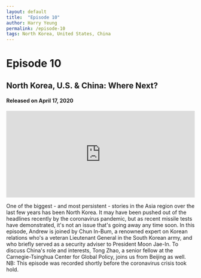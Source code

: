 ```yaml
---
layout: default
title:  "Episode 10"
author: Harry Yeung
permalink: /episode-10
tags: North Korea, United States, China
---
```


# Episode 10
## North Korea, U.S. & China: Where Next?
#### Released on April 17, 2020

<iframe src="https://open.spotify.com/embed-podcast/episode/4HTGizNu9dyGmp6DHKcdKT" width="100%" height="232" frameborder="0" allowtransparency="true" allow="encrypted-media"></iframe>

One of the biggest - and most persistent - stories in the Asia region over the last few years has been North Korea. It may have been pushed out of the headlines recently by the coronavirus pandemic, but as recent missile tests have demonstrated, it's not an issue that's going away any time soon. In this episode, Andrew is joined by Chun In-Bum, a renowned expert on Korean relations who's a veteran Lieutenant General in the South Korean army, and who briefly served as a security adviser to President Moon Jae-In. To discuss China's role and interests, Tong Zhao, a senior fellow at the Carnegie-Tsinghua Center for Global Policy, joins us from Beijing as well. NB: This episode was recorded shortly before the coronavirus crisis took hold.

